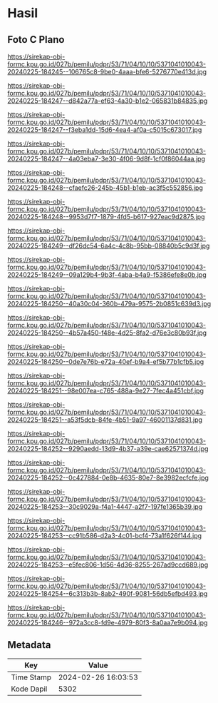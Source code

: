 # Hasil

## Foto C Plano

https://sirekap-obj-formc.kpu.go.id/027b/pemilu/pdpr/53/71/04/10/10/5371041010043-20240225-184245--106765c8-9be0-4aaa-bfe6-5276770e413d.jpg

https://sirekap-obj-formc.kpu.go.id/027b/pemilu/pdpr/53/71/04/10/10/5371041010043-20240225-184247--d842a77a-ef63-4a30-b1e2-065831b84835.jpg

https://sirekap-obj-formc.kpu.go.id/027b/pemilu/pdpr/53/71/04/10/10/5371041010043-20240225-184247--f3eba1dd-15d6-4ea4-af0a-c5015c673017.jpg

https://sirekap-obj-formc.kpu.go.id/027b/pemilu/pdpr/53/71/04/10/10/5371041010043-20240225-184247--4a03eba7-3e30-4f06-9d8f-1cf0f86044aa.jpg

https://sirekap-obj-formc.kpu.go.id/027b/pemilu/pdpr/53/71/04/10/10/5371041010043-20240225-184248--cfaefc26-245b-45b1-b1eb-ac3f5c552856.jpg

https://sirekap-obj-formc.kpu.go.id/027b/pemilu/pdpr/53/71/04/10/10/5371041010043-20240225-184248--9953d7f7-1879-4fd5-b617-927eac9d2875.jpg

https://sirekap-obj-formc.kpu.go.id/027b/pemilu/pdpr/53/71/04/10/10/5371041010043-20240225-184249--df26dc54-6a4c-4c8b-95bb-08840b5c9d3f.jpg

https://sirekap-obj-formc.kpu.go.id/027b/pemilu/pdpr/53/71/04/10/10/5371041010043-20240225-184249--09a129b4-9b3f-4aba-b4a9-f5386efe8e0b.jpg

https://sirekap-obj-formc.kpu.go.id/027b/pemilu/pdpr/53/71/04/10/10/5371041010043-20240225-184250--40a30c04-360b-479a-9575-2b0851c639d3.jpg

https://sirekap-obj-formc.kpu.go.id/027b/pemilu/pdpr/53/71/04/10/10/5371041010043-20240225-184250--4b57a450-f48e-4d25-8fa2-d76e3c80b93f.jpg

https://sirekap-obj-formc.kpu.go.id/027b/pemilu/pdpr/53/71/04/10/10/5371041010043-20240225-184250--0de7e76b-e72a-40ef-b9a4-ef5b77b1cfb5.jpg

https://sirekap-obj-formc.kpu.go.id/027b/pemilu/pdpr/53/71/04/10/10/5371041010043-20240225-184251--98e007ea-c765-488a-9e27-7fec4a451cbf.jpg

https://sirekap-obj-formc.kpu.go.id/027b/pemilu/pdpr/53/71/04/10/10/5371041010043-20240225-184251--a53f5dcb-84fe-4b51-9a97-46001137d831.jpg

https://sirekap-obj-formc.kpu.go.id/027b/pemilu/pdpr/53/71/04/10/10/5371041010043-20240225-184252--9290aedd-13d9-4b37-a39e-cae62571374d.jpg

https://sirekap-obj-formc.kpu.go.id/027b/pemilu/pdpr/53/71/04/10/10/5371041010043-20240225-184252--0c427884-0e8b-4635-80e7-8e3982ecfcfe.jpg

https://sirekap-obj-formc.kpu.go.id/027b/pemilu/pdpr/53/71/04/10/10/5371041010043-20240225-184253--30c9029a-f4a1-4447-a2f7-197fe1365b39.jpg

https://sirekap-obj-formc.kpu.go.id/027b/pemilu/pdpr/53/71/04/10/10/5371041010043-20240225-184253--cc91b586-d2a3-4c01-bcf4-73a1f626f144.jpg

https://sirekap-obj-formc.kpu.go.id/027b/pemilu/pdpr/53/71/04/10/10/5371041010043-20240225-184253--e5fec806-1d56-4d36-8255-267ad9ccd689.jpg

https://sirekap-obj-formc.kpu.go.id/027b/pemilu/pdpr/53/71/04/10/10/5371041010043-20240225-184254--6c313b3b-8ab2-490f-9081-56db5efbd493.jpg

https://sirekap-obj-formc.kpu.go.id/027b/pemilu/pdpr/53/71/04/10/10/5371041010043-20240225-184246--972a3cc8-fd9e-4979-80f3-8a0aa7e9b094.jpg


## Metadata

| Key        | Value               |
| ---------- | ------------------- |
| Time Stamp | 2024-02-26 16:03:53 |
| Kode Dapil | 5302                |



